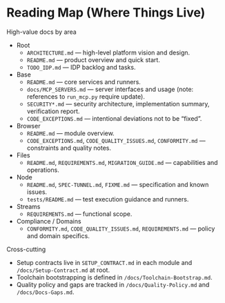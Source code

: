 # Reading Map (Where Things Live)

High-value docs by area
- Root
  - `ARCHITECTURE.md` — high-level platform vision and design.
  - `README.md` — product overview and quick start.
  - `TODO_IDP.md` — IDP backlog and tasks.
- Base
  - `README.md` — core services and runners.
  - `docs/MCP_SERVERS.md` — server interfaces and usage (note: references to `run_mcp.py` require update).
  - `SECURITY*.md` — security architecture, implementation summary, verification report.
  - `CODE_EXCEPTIONS.md` — intentional deviations not to be “fixed”.
- Browser
  - `README.md` — module overview.
  - `CODE_EXCEPTIONS.md`, `CODE_QUALITY_ISSUES.md`, `CONFORMITY.md` — constraints and quality notes.
- Files
  - `README.md`, `REQUIREMENTS.md`, `MIGRATION_GUIDE.md` — capabilities and operations.
- Node
  - `README.md`, `SPEC-TUNNEL.md`, `FIXME.md` — specification and known issues.
  - `tests/README.md` — test execution guidance and runners.
- Streams
  - `REQUIREMENTS.md` — functional scope.
- Compliance / Domains
  - `CONFORMITY.md`, `CODE_QUALITY_ISSUES.md`, `REQUIREMENTS.md` — policy and domain specifics.

Cross-cutting
- Setup contracts live in `SETUP_CONTRACT.md` in each module and `/docs/Setup-Contract.md` at root.
- Toolchain bootstrapping is defined in `/docs/Toolchain-Bootstrap.md`.
- Quality policy and gaps are tracked in `/docs/Quality-Policy.md` and `/docs/Docs-Gaps.md`.
